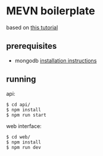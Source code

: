 # MEVN boilerplate

based on [this tutorial](https://medium.com/@anaida07/mevn-stack-application-part-1-3a27b61dcae0)


## prerequisites
- mongodb [installation instructions](https://docs.mongodb.com/manual/administration/install-community/)

## running
api:
```
$ cd api/
$ npm install
$ npm run start
```
web interface:
```
$ cd web/
$ npm install
$ npm run dev
```